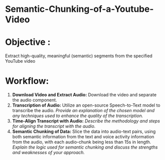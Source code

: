 # Semantic-Chunking-of-a-Youtube-Video
# Objective :
Extract high-quality, meaningful (semantic) segments from the specified YouTube video

# Workflow:
1. **Download Video and Extract Audio:** Download the video and separate the audio component.
2. **Transcription of Audio:** Utilize an open-source Speech-to-Text model to transcribe the audio. *Provide an explanation of the chosen model and any techniques used to enhance the quality of the transcription.*
3. **Time-Align Transcript with Audio:** *Describe the methodology and steps for aligning the transcript with the audio.*
4. **Semantic Chunking of Data:** Slice the data into audio-text pairs, using both semantic information from the text and voice activity information from the audio, with each audio-chunk being less than 15s in length. *Explain the logic used for semantic chunking and discuss the strengths and weaknesses of your approach.*
